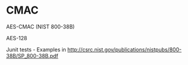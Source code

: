 # CMAC
AES-CMAC (NIST 800-38B)

AES-128

Junit tests - Examples in http://csrc.nist.gov/publications/nistpubs/800-38B/SP_800-38B.pdf
